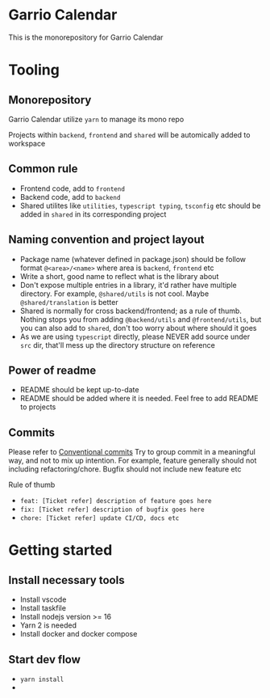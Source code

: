 # Garrio Calendar

This is the monorepository for Garrio Calendar

# Tooling

## Monorepository
Garrio Calendar utilize `yarn` to manage its mono repo

Projects within `backend`, `frontend` and `shared` will be automically added to workspace

## Common rule

- Frontend code, add to `frontend`
- Backend code, add to `backend`
- Shared utilites like `utilities`, `typescript typing`, `tsconfig` etc should be added in `shared` in its corresponding project

## Naming convention and project layout

- Package name (whatever defined in package.json) should be follow format `@<area>/<name>` where area is `backend`, `frontend` etc
- Write a short, good name to reflect what is the library about
- Don't expose multiple entries in a library, it'd rather have multiple directory. For example, `@shared/utils` is not cool. Maybe `@shared/translation` is better
- Shared is normally for cross backend/frontend; as a rule of thumb. Nothing stops you from adding `@backend/utils` and `@frontend/utils`, but you can also add to `shared`, don't too worry about where should it goes
- As we are using `typescript` directly, please NEVER add source under `src` dir, that'll mess up the directory structure on reference

## Power of readme

- README should be kept up-to-date
- README should be added where it is needed. Feel free to add README to projects

## Commits

Please refer to [Conventional commits](https://www.conventionalcommits.org/en/v1.0.0/)
Try to group commit in a meaningful way, and not to mix up intention. For example, feature generally should not including refactoring/chore. Bugfix should not include new feature etc

Rule of thumb
- `feat: [Ticket refer] description of feature goes here` 
- `fix: [Ticket refer] description of bugfix goes here`
- `chore: [Ticket refer] update CI/CD, docs etc` 

# Getting started

## Install necessary tools

- Install vscode
- Install taskfile
- Install nodejs version >= 16
- Yarn 2 is needed
- Install docker and docker compose

## Start dev flow

- `yarn install`
- 